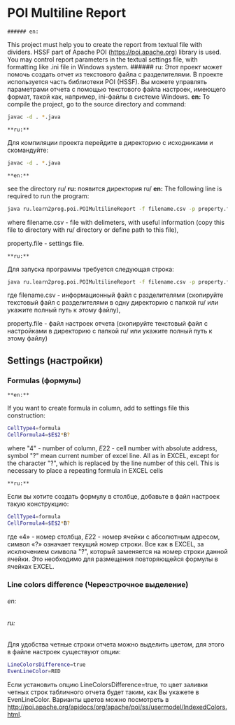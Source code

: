 # POI Multiline Report
    ###### en:
This project must help you to create the report from textual file with dividers. HSSF part of Apache POI (https://poi.apache.org) library is used. You may control report parameters in the textual settings file, with formatting like .ini file in Windows system.
    ###### ru:
Этот проект может помочь создать отчет из текстового файла с разделителями. В проекте используется часть библиотеки POI (HSSF). Вы можете управлять параметрами отчета с помощью текстового файла настроек, имеющего формат, такой как, например, ini-файлы в системе Windows.
    **en:**
To compile the project, go to the source directory and command:
```bash
javac -d . *.java
```
    **ru:**
Для компиляции проекта перейдите в директорию с исходниками и скомандуйте:
```bash
javac -d . *.java
```
    **en:**
see the directory ru/
    **ru:**
появится директория ru/
    **en:**
The following line is required to run the program:
```bash
java ru.learn2prog.poi.POIMultilineReport -f filename.csv -p property.file
```

where filename.csv - file with delimeters, with useful information (copy this file to directory with ru/ directory or define path to this file),

property.file - settings file.

    **ru:**
Для запуска программы требуется следующая строка:
```bash
java ru.learn2prog.poi.POIMultilineReport -f filename.csv -p property.file
```
где filename.csv - информационный файл с разделителями (скопируйте текстовый файл с разделителями в одну директорию с папкой ru/ или укажите полный путь к этому файлу),

property.file - файл настроек отчета (скопируйте текстовый файл с настройками в директорию с папкой ru/ или укажите полный путь к этому файлу)

## Settings (настройки)
### Formulas (формулы)
    **en:**
If you want to create formula in column, add to settings file this construction:
```bash
CellType4=formula
CellFormula4=$E$2*B?
```
where "4" - number of column, $E2$2 - cell number with absolute address, symbol "?" mean current number of excel line. All as in EXCEL, except for the character "?", which is replaced by the line number of this cell. This is necessary to place a repeating formula in EXCEL cells

    **ru:**
Если вы хотите создать формулу в столбце, добавьте в файл настроек такую конструкцию:
```bash
CellType4=formula
CellFormula4=$E$2*B?
```
где «4» - номер столбца, $E2$2 - номер ячейки с абсолютным адресом, символ «?» означает текущий номер строки. Все как в EXCEL, за исключением символа "?", который заменяется на номер строки данной ячейки. Это необходимо для размещения повторяющейся формулы в ячейках EXCEL.

### Line colors difference (Черезстрочное выделение)
###### en:

###### ru:
Для удобства четные строки отчета можно выделить цветом, для этого в файле настроек существуют опции:

```bash
LineColorsDifference=true
EvenLineColor=RED
```

Если установить опцию LineColorsDifference=true, то цвет заливки четных строк табличного отчета будет таким, как Вы укажете в EvenLineColor. Варианты цветов можно посмотреть в http://poi.apache.org/apidocs/org/apache/poi/ss/usermodel/IndexedColors.html.

